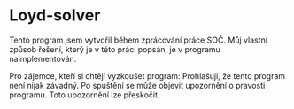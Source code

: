 # Loyd-solver

Tento program jsem vytvořil během zprácování práce SOČ. Můj vlastní způsob řešení, který je v této práci popsán, je v programu naimplementován.

Pro zájemce, kteří si chtějí vyzkoušet program: Prohlašuji, že tento program není nijak závadný. 
Po spuštění se může objevit upozornění o pravosti programu. Toto upozornění lze přeskočit.
